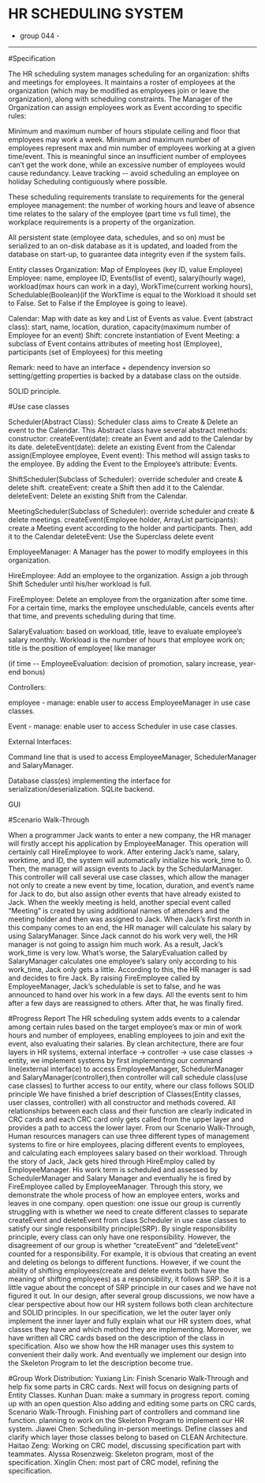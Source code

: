 HR SCHEDULING SYSTEM
===
- group 044 - 
----- 

#Specification

The HR scheduling system manages scheduling for an organization: shifts and meetings for employees. It maintains a roster of employees at the organization (which may be modified as employees join or leave the organization), along with scheduling constraints. The Manager of the Organization can assign employees work as Event according to specific rules:

Minimum and maximum number of hours stipulate ceiling and floor that employees may work a week.
Minimum and maximum number of employees represent max and min number of employees working at a given time/event. This is meaningful since an insufficient number of employees can’t get the work done, while an excessive number of employees would cause redundancy.
Leave tracking -- avoid scheduling an employee on holiday
Scheduling contiguously where possible.

These scheduling requirements translate to requirements for the general employee management: the number of working hours and leave of absence time relates to the salary of the employee (part time vs full time), the workplace requirements is a property of the organization.

All persistent state (employee data, schedules, and so on) must be serialized to an on-disk database as it is updated, and loaded from the database on start-up, to guarantee data integrity even if the system fails.

Entity classes
Organization: Map of Employees (key ID, value Employee)
Employee: name, employee ID, Events(list of event), salary(hourly wage), workload(max hours can work in a day),  WorkTime(current working hours), Schedulable(Boolean)(if the WorkTime is equal to the Workload it should set to False. Set to False if the Employee is going to leave).

Calendar: Map with date as key and List of Events as value.
Event (abstract class): start, name, location, duration, capacity(maximum number of Employee for an event)
Shift: concrete instantiation of Event
Meeting: a subclass of Event contains attributes of meeting host (Employee), participants (set of Employees) for this meeting

Remark: need to have an interface + dependency inversion so setting/getting properties is backed by a database class on the outside.

SOLID principle.

#Use case classes


Scheduler(Abstract Class): Scheduler class aims to Create & Delete an event to the Calendar. This Abstract class have several abstract methods:
    constructor:
    createEvent(date): create an Event and add to the Calendar by its date.
    deleteEvent(date): delete an existing Event from the Calendar
assign(Employee employee, Event event): This method will assign tasks to the employee. By adding the Event to the Employee’s attribute: Events. 

ShiftScheduler(Subclass of Scheduler): override scheduler and create & delete shift.
    createEvent: create a Shift then add it to the Calendar.
        deleteEvent: Delete an existing Shift from the Calendar.

MeetingScheduler(Subclass of Scheduler): override scheduler and create & delete meetings.
createEvent(Employee holder, ArrayList<Employee> participants): create a Meeting event according to the holder and participants. Then, add it to the Calendar
        deleteEvent: Use the Superclass delete event



EmployeeManager: A Manager has the power to modify employees in this organization. 

HireEmployee: Add an employee to the organization. Assign a job through Shift Scheduler until his/her workload is full.
    

FireEmployee: Delete an employee from the organization after some time. For a certain time, marks the employee unschedulable, cancels events after that time, and prevents scheduling during that time.

SalaryEvaluation: based on workload, title, leave to evaluate employee’s salary monthly. Workload is the number of hours that employee work on; title is the position of employee( like manager 

(if time -- EmployeeEvaluation: decision of promotion, salary increase, year-end bonus)

Controllers:

employee - manage: enable user to access EmployeeManager in use case classes.

Event - manage: enable user to access Scheduler in use case classes.

     
External Interfaces:

Command line that is used to access EmployeeManager, SchedulerManager and SalaryManager.                      

Database class(es) implementing the interface for serialization/deserialization. SQLite backend.

GUI

#Scenario Walk-Through
  
When a programmer Jack wants to enter a new company, the HR manager will firstly accept his application by EmployeeManager. This operation will certainly call HireEmployee to work. After entering Jack’s name, salary, worktime, and ID, the system will automatically initialize his work_time to 0. Then, the manager will assign events to Jack by  the SchedularManager. This controller will call several use case classes, which allow the manager not only to create a new event by time, location, duration, and event’s name for Jack to do, but also assign other events that have already existed to Jack. When the weekly meeting is held, another special event called “Meeting” is created by using additional names of attenders and the meeting holder and then was assigned to Jack. When Jack’s first month in this company comes to an end, the HR manager will calculate his salary by using SalaryManager. Since Jack cannot do his work very well, the HR manager is not going to assign him much work. As a result, Jack’s work_time is very low. What’s worse, the SalaryEvaluation called by SalaryManager calculates one employee’s salary only according to his work_time, Jack only gets a little. According to this, the HR manager is sad and decides to fire Jack. By raising FireEmployee called by EmployeeManager, Jack’s schedulable is set to false, and he was announced to hand over his work in a few days. All the events sent to him after a few days are reassigned to others. After that, he was finally fired.


#Progress Report
The HR scheduling system adds events to a calendar among certain rules based on the target employee’s max or min of work hours and number of employees, enabling employees to join and exit the event, also evaluating their salaries. 
By clean architecture, there are four layers in HR systems, external interface -> controller -> use case classes -> entity, we implement systems by first implementing our command line(external interface) to access EmployeeManager, SchedulerManager and SalaryManager(controller),then controller will call schedule class(use case classes) to further access to our entity, where our class follows SOLID principle 
We have finished a brief description of Classes(Entity classes, user classes, controller) with all constructor and methods covered. All relationships between each class and their function are clearly indicated in CRC cards and each CRC card only gets called from the upper layer and provides a path to access the lower layer.
From our Scenario Walk-Through, Human resources managers can use three different types of management systems to fire or hire employees, placing different events to employees, and calculating each employees salary based on their workload. Through the story of Jack, Jack gets hired through HireEmploy called by EmployeeManager. His work term is scheduled and assessed by SchedulerManager and Salary Manager and eventually he is fired by FireEmployee called by EmployeeManager. Through this story, we demonstrate the whole process of how an employee enters, works and leaves in one company.
open question:
one issue our group is currently struggling with is whether we need to create different classes to separate createEvent and deleteEvent from class Scheduler in use case classes to satisfy our single responsibility principle(SRP).  By single responsibility principle, every class can only have one responsibility. However, the disagreement of our group is whether “createEvent” and “deleteEvent” counted for a responsibility. For example, it is obvious that creating an event and deleting os belongs to different functions. However, if we count the ability of shifting employees(create and delete events both have the meaning of shifting employees) as a responsibility, it follows SRP. So it is a little vague about the concept of SRP principle in our cases and we have not figured it out.
In our design, after several group discussions, we now have a clear perspective about how our HR system follows both clean architecture and SOLID principles. In our specification, we let the outer layer only implement the inner layer and fully explain what our HR system does, what classes they have and which method they are implementing. Moreover, we have written all CRC cards based on the description of the class in specification. Also we show how the HR manager uses this system to convenient their daily work. And eventually we implement our design into the Skeleton Program to let the description become true.

#Group Work Distribution:
Yuxiang Lin: Finish Scenario Walk-Through and help fix some parts in CRC cards. Next will focus on designing parts of Entity Classes.
Kunhan Duan: make a summary in progress report. coming up with an open question Also adding and editing some parts  on CRC cards, Scenario Walk-Through. Finishing part of controllers and command line function. planning to work on the Skeleton Program to implement our HR system.
Jiawei Chen: Scheduling in-person meetings. Define classes and clarify which layer those classes belong to based on CLEAN Architecture.
Haitao Zeng: Working on CRC model, discussing specification part with teammates.
Alyssa Rosenzweig: Skeleton program, most of the specification.
Xinglin Chen: most part of CRC model, refining the specification. 




